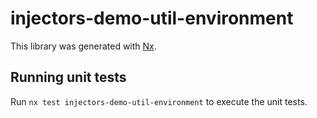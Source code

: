 # injectors-demo-util-environment

This library was generated with [Nx](https://nx.dev).

## Running unit tests

Run `nx test injectors-demo-util-environment` to execute the unit tests.
